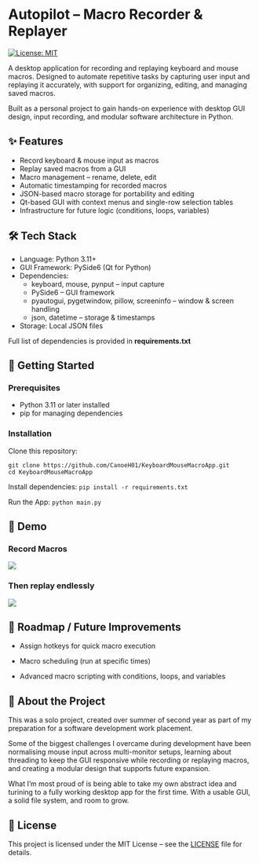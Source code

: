 # Autopilot – Macro Recorder & Replayer
[![License: MIT](https://img.shields.io/badge/License-MIT-yellow.svg)](./LICENSE)

A desktop application for recording and replaying keyboard and mouse macros.
Designed to automate repetitive tasks by capturing user input and replaying it accurately, with support for organizing, editing, and managing saved macros.

Built as a personal project to gain hands-on experience with desktop GUI design, input recording, and modular software architecture in Python.

## ✨ Features

* Record keyboard & mouse input as macros
* Replay saved macros from a GUI
* Macro management – rename, delete, edit
* Automatic timestamping for recorded macros
* JSON-based macro storage for portability and editing
* Qt-based GUI with context menus and single-row selection tables
* Infrastructure for future logic (conditions, loops, variables)

## 🛠️ Tech Stack

* Language: Python 3.11+
* GUI Framework: PySide6 (Qt for Python)
* Dependencies:
  * keyboard, mouse, pynput – input capture 
  * PySide6 – GUI framework 
  * pyautogui, pygetwindow, pillow, screeninfo – window & screen handling 
  * json, datetime – storage & timestamps 
* Storage: Local JSON files

Full list of dependencies is provided in **requirements.txt**

## 🚀 Getting Started

### Prerequisites

* Python 3.11 or later installed
* pip for managing dependencies

### Installation

Clone this repository:
```
git clone https://github.com/CanoeH01/KeyboardMouseMacroApp.git
cd KeyboardMouseMacroApp
```

Install dependencies:
``pip install -r requirements.txt``

Run the App:
``python main.py``

## 📸 Demo

### Record Macros
![](readme-gifs/Record_Macro.gif)

### Then replay endlessly
![](readme-gifs/Replay_Macro.gif)

## 🔮 Roadmap / Future Improvements

* Assign hotkeys for quick macro execution
 
* Macro scheduling (run at specific times)
 
* Advanced macro scripting with conditions, loops, and variables

## 👤 About the Project

This was a solo project, created over summer of second year as part of my preparation for a software development work placement.

Some of the biggest challenges I overcame during development have been normalising mouse input across multi-monitor setups, learning about threading to keep the GUI responsive while recording or replaying macros, and creating a modular design that supports future expansion.

What I’m most proud of is being able to take my own abstract idea and turining to a fully working desktop app for the first time. With a usable GUI, a solid file system, and room to grow.

## 📜 License

This project is licensed under the MIT License – see the [LICENSE](./LICENSE) file for details.
